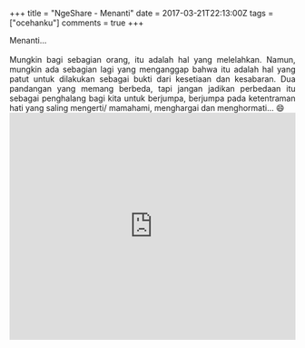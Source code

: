 +++
title = "NgeShare - Menanti"
date = 2017-03-21T22:13:00Z
tags = ["ocehanku"]
comments = true
+++

<div style="text-align: justify;">Menanti...<br /><br />
Mungkin bagi sebagian orang, itu adalah hal yang melelahkan. Namun, mungkin ada sebagian lagi yang menganggap bahwa itu adalah hal yang patut untuk dilakukan sebagai bukti dari kesetiaan dan kesabaran. Dua pandangan yang memang berbeda, tapi jangan jadikan perbedaan itu sebagai penghalang bagi kita untuk berjumpa, berjumpa pada ketentraman hati yang saling mengerti/ mamahami, menghargai dan menghormati... 😄<br />
<iframe width="100%" height="400" src="https://www.youtube.com/embed/WpdwAFVYOGQ" frameborder="0" allow="accelerometer; autoplay; encrypted-media; gyroscope; picture-in-picture" allowfullscreen></iframe></div>
